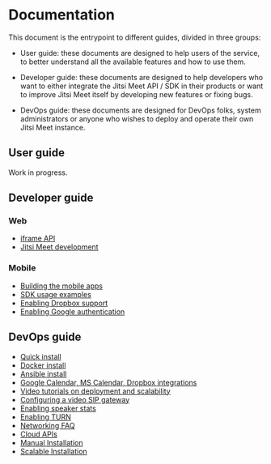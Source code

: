 # Documentation

This document is the entrypoint to different guides, divided in three groups:

* User guide: these documents are designed to help users of the service, to better
understand all the available features and how to use them.

* Developer guide: these documents are designed to help developers who want to either
integrate the Jitsi Meet API / SDK in their products or want to improve Jitsi Meet
itself by developing new features or fixing bugs.

* DevOps guide: these documents are designed for DevOps folks, system administrators
or anyone who wishes to deploy and operate their own Jitsi Meet instance.

## User guide

Work in progress.

## Developer guide

### Web

* [iframe API](https://github.com/jitsi/jitsi-meet/blob/master/doc/api.md)
* [Jitsi Meet development](https://github.com/jitsi/jitsi-meet/blob/master/doc/development.md)

### Mobile

* [Building the mobile apps](https://github.com/jitsi/jitsi-meet/blob/master/doc/mobile.md)
* [SDK usage examples](https://github.com/jitsi/jitsi-meet-sdk-samples)
* [Enabling Dropbox support](https://github.com/jitsi/jitsi-meet/blob/master/doc/mobile-dropbox.md)
* [Enabling Google authentication](https://github.com/jitsi/jitsi-meet/blob/master/doc/mobile-google-auth.md)

## DevOps guide

* [Quick install](https://github.com/jitsi/jitsi-meet/blob/master/doc/quick-install.md)
* [Docker install](https://github.com/jitsi/docker-jitsi-meet/blob/master/README.md)
* [Ansible install](https://github.com/tderflinger/jitsi-deployment)
* [Google Calendar, MS Calendar, Dropbox integrations](https://github.com/jitsi/jitsi-meet/blob/master/doc/integrations.md)
* [Video tutorials on deployment and scalability](https://jitsi.org/tutorials/)
* [Configuring a video SIP gateway](https://github.com/jitsi/jitsi-meet/blob/master/doc/sipgw-config.md)
* [Enabling speaker stats](https://github.com/jitsi/jitsi-meet/blob/master/doc/speakerstats-prosody.md)
* [Enabling TURN](https://github.com/jitsi/jitsi-meet/blob/master/doc/turn.md)
* [Networking FAQ](https://github.com/jitsi/jitsi-meet/blob/master/doc/faq.md)
* [Cloud APIs](https://github.com/jitsi/jitsi-meet/blob/master/doc/cloud-api.md)
* [Manual Installation](https://github.com/jitsi/jitsi-meet/blob/master/doc/manual-install.md)
* [Scalable Installation](https://github.com/jitsi/jitsi-meet/blob/master/doc/scalable-installation.md)
